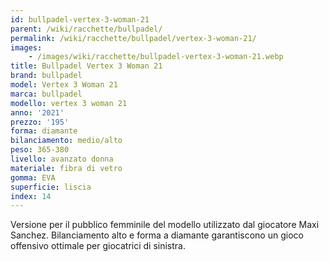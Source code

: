 ```yaml
---
id: bullpadel-vertex-3-woman-21
parent: /wiki/racchette/bullpadel/
permalink: /wiki/racchette/bullpadel/vertex-3-woman-21/
images:
    - /images/wiki/racchette/bullpadel-vertex-3-woman-21.webp
title: Bullpadel Vertex 3 Woman 21
brand: bullpadel
model: Vertex 3 Woman 21
marca: bullpadel
modello: vertex 3 woman 21
anno: '2021'
prezzo: '195'
forma: diamante
bilanciamento: medio/alto
peso: 365-380
livello: avanzato donna
materiale: fibra di vetro
gomma: EVA
superficie: liscia
index: 14
---
```

Versione per il pubblico femminile del modello utilizzato dal giocatore Maxi Sanchez. Bilanciamento alto e forma a diamante garantiscono un gioco offensivo ottimale per giocatrici di sinistra.